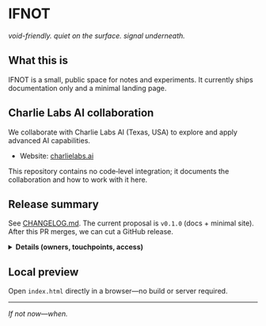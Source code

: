 # IFNOT

_void-friendly. quiet on the surface. signal underneath._

## What this is

IFNOT is a small, public space for notes and experiments. It currently ships
documentation only and a minimal landing page.

## Charlie Labs AI collaboration

We collaborate with Charlie Labs AI (Texas, USA) to explore and apply advanced AI
capabilities.

- Website: [charlielabs.ai](https://www.charlielabs.ai)

This repository contains no code‑level integration; it documents the collaboration
and how to work with it here.

## Release summary

See [CHANGELOG.md](./CHANGELOG.md). The current proposal is `v0.1.0` (docs +
minimal site). After this PR merges, we can cut a GitHub release.

<details>
<summary><strong>Details (owners, touchpoints, access)</strong></summary>

### Owners

- Maintainer: [@CosmicJesterX](https://github.com/CosmicJesterX)
- Charlie contact: hello@charlielabs.ai

### Touchpoints

- Request a review from `@CharlieHelps` on a PR to get a full review.
- Mention `@CharlieHelps` in PR/issue comments for plans, small fixes, or copy edits.

### Request access

Open an issue titled “Access request: IFNOT” with your handle, the role you
need (Read/Triage/Write), and a one‑line purpose.

### Privacy & safety

- Don’t share secrets in issues/PRs.
- Use “SAFETY FLAG:” at the start of a comment to pause a risky PR and discuss.

</details>

## Local preview

Open `index.html` directly in a browser—no build or server required.

---

_If not now—when._
